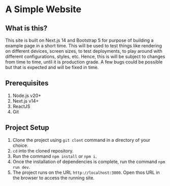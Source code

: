 # A Simple Website 

## What is this?
This site is built on Next.js 14 and Bootstrap 5 for purpose of building a example page in a short time. This will be used to test things like rendering on different devices, screen sizes, to test deployments, to play around with different configurations, styles, etc. Hence, this is will be subject to changes from time to time, until it is production grade. A few bugs could be possible but that is expected and will be fixed in time.

## Prerequisites
1. Node.js v20+
2. Next.js v14+
3. ReactJS
4. Git

## Project Setup
1. Clone the project using `git clont` command in a directory of your choice.
2. `cd` into the cloned repository.
3. Run the command `npm install` or `npm i`.
4. Once the installation of dependencies is complete, run the command `npm run dev`.
5. The project runs on the URL `http://localhost:3000`. Open thos URL in the browser to access the running site.
